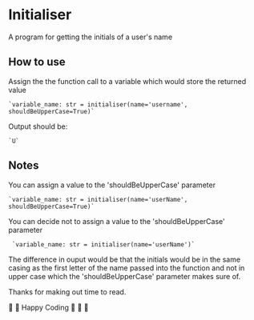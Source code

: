 # Initialiser
A program for getting the initials of a user's name

## How to use
 Assign the the function call to a variable which would store the returned value
 
    `variable_name: str = initialiser(name='username', shouldBeUpperCase=True)`
  
 Output should be:
 
    `U`
  
## Notes
   You can assign a value to the 'shouldBeUpperCase' parameter
   
    `variable_name: str = initialiser(name='userName', shouldBeUpperCase=True)`
    
   You can decide not to assign a value to the 'shouldBeUpperCase' parameter
   
     `variable_name: str = initialiser(name='userName')`
 
 The difference in ouput would be that the initials would be in the same casing as the first letter of the name passed into the function and not in upper case which the 'shouldBeUpperCase' parameter makes sure of.
 
Thanks for making out time to read.

:partying_face: :partying_face: Happy Coding :partying_face: :partying_face: :partying_face:

